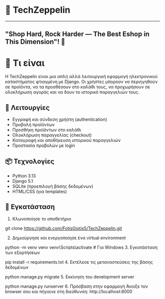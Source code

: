 # 🚀 TechZeppelin

---

## "Shop Hard, Rock Harder — The Best Eshop in This Dimension"! 👋

# 🛒 Τι είναι

Η TechZeppelin είναι μια απλή αλλά λειτουργική εφαρμογή ηλεκτρονικού καταστήματος φτιαγμένη με Django. Οι χρήστες μπορούν να περιηγηθούν σε προϊόντα, να τα προσθέσουν στο καλάθι τους, να προχωρήσουν σε ολοκλήρωση αγοράς και να δουν το ιστορικό παραγγελιών τους.

## 🚀 Λειτουργίες

- Εγγραφή και σύνδεση χρήστη (authentication)
- Προβολή προϊόντων
- Προσθήκη προϊόντων στο καλάθι
- Ολοκλήρωση παραγγελίας (checkout)
- Καταγραφή και αποθήκευση ιστορικού παραγγελιών
- Προστασία προβολών με login

## 📦 Τεχνολογίες

- Python 3.13
- Django 5.1
- SQLite (προεπιλογή βάσης δεδομένων)
- HTML/CSS (για templates)

## 🔧 Εγκατάσταση

1. Κλωνοποίησε το αποθετήριο

git clone https://github.com/FotisGiotis5/TechZeppelin.git

2. Δημιούργησε και ενεργοποίησε ένα virtual environment

python -m venv venv
venv\Scripts\activate     # Για Windows
3. Εγκατάσταση των εξαρτήσεων

pip install -r requirements.txt
4. Εκτέλεσε τις μεταναστεύσεις της βάσης δεδομένων

python manage.py migrate
5. Εκκίνηση του development server

python manage.py runserver
6. Πρόσβαση στην εφαρμογή
Άνοιξε τον browser σου και πήγαινε στη διεύθυνση: http://localhost:8000
